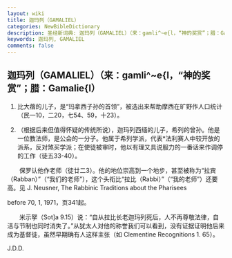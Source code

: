 ```yaml
---
layout: wiki
title: 迦玛列（GAMALIEL）
categories: NewBibleDictionary
description: 圣经新词典: 迦玛列（GAMALIEL）（来：gamli^~e{l，“神的奖赏”；腊：Gamalie{l）
keywords: 迦玛列, GAMALIEL
comments: false
---
```


## 迦玛列（GAMALIEL）（来：gamli^~e{l，“神的奖赏”；腊：Gamalie{l）

1. 比大蓿的儿子，是“玛拿西子孙的首领”，被选出来帮助摩西在旷野作人口统计（民一10，二20，七54、59，十23）。

2. （根据后来但值得怀疑的传统所说），迦玛列西缅的儿子，希列的曾孙。他是一位教法师，是公会的一分子。他属于希列学派，代表*法利赛人中较开放的派系，反对煞买学派；在使徒被审时，他以有理又具说服力的一番话来作调停的工作（徒五33-40）。

　　保罗认他作老师（徒廿二3）。他的地位崇高到一个地步，甚至被称为“拉宾（Rabban）”（“我们的老师”），这个头衔比“拉比（Rabbi）”（“我的老师”）还要高。见 J. Neusner, The Rabbinic Traditions about the Pharisees

before 70, 1, 1971，页341起。

　　米示拏（Sot]a 9.15）说：“自从拉比长老迦玛列死后，人不再尊敬法律，自洁与节制也同时消失了。”从犹太人对他的称誉我们可以看到，没有证据证明他后来成为基督徒，虽然早期确有人这样主张（如 Clementine Recognitions 1. 65）。

J.D.D.








